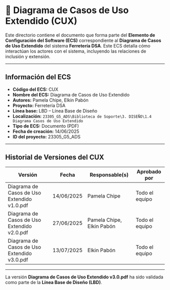# 🎯 Diagrama de Casos de Uso Extendido (CUX)

Este directorio contiene el documento que forma parte del **Elemento de Configuración del Software (ECS)** correspondiente al **Diagrama de Casos de Uso Extendido** del sistema **Ferretería DSA**. Este ECS detalla cómo interactúan los actores con el sistema, incluyendo las relaciones de inclusión y extensión.

---

## Información del ECS

- **Código del ECS:** CUX  
- **Nombre del ECS:** Diagrama de Casos de Uso Extendido  
- **Autores:** Pamela Chipe, Elkin Pabón  
- **Proyecto:** Ferretería DSA  
- **Línea base:** LBD – Línea Base de Diseño  
- **Localización:** `23305_G5_ADS\Biblioteca de Soporte\3. DISEÑO\1.4 Diagrama Casos de Uso Extendido`  
- **Tipo de ECS:** Documento (PDF)  
- **Fecha de creación:** 14/06/2025  
- **ID del proyecto:** 23305_G5_ADS  

---

## Historial de Versiones del CUX

| Versión                          | Fecha        | Responsable(s)              | Aprobado por     |
|----------------------------------|--------------|-----------------------------|------------------|
| Diagrama de Casos de Uso Extendido v1.0.pdf | 14/06/2025   | Pamela Chipe                | Todo el equipo   |
| Diagrama de Casos de Uso Extendido v2.0.pdf | 27/06/2025   | Pamela Chipe, Elkin Pabón   | Todo el equipo   |
| Diagrama de Casos de Uso Extendido v3.0.pdf | 13/07/2025   | Elkin Pabón                 | Todo el equipo   |

---

La versión **Diagrama de Casos de Uso Extendido v3.0.pdf** ha sido validada como parte de la **Línea Base de Diseño (LBD)**.
